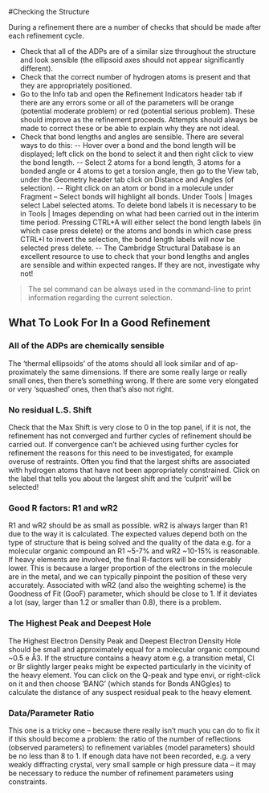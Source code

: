 #Checking the Structure

During a refinement there are a number of checks that should be made after each refinement cycle. 
-	Check that all of the ADPs are of a similar size throughout the structure and look sensible (the ellipsoid axes should not appear significantly different).
-	Check that the correct number of hydrogen atoms is present and that they are appropriately positioned.
-	Go to the Info tab and open the Refinement Indicators header tab if there are any errors some or all of the parameters will be orange (potential moderate problem) or red (potential serious problem). These should improve as the refinement proceeds. Attempts should always be made to correct these or be able to explain why they are not ideal.
-	Check that bond lengths and angles are sensible. There are several ways to do this: 
--	Hover over a bond and the bond length will be displayed; left click on the bond to select it and then right click to view the bond length. 
--	Select 2 atoms for a bond length, 3 atoms for a bonded angle or 4 atoms to get a torsion angle, then go to the View tab, under the Geometry header tab click on Distance and Angles (of selection).
--	Right click on an atom or bond in a molecule under Fragment – Select bonds will highlight all bonds. Under Tools | Images select Label selected atoms. To delete bond labels it is necessary to be in Tools | Images depending on what had been carried out in the interim time period. Pressing CTRL+A will either select the bond length labels (in which case press delete) or the atoms and bonds in which case press CTRL+I to invert the selection, the bond length labels will now be selected press delete.
--	The Cambridge Structural Database is an excellent resource to use to check that your bond lengths and angles are sensible and within expected ranges. If they are not, investigate why not!

>The sel command can be always used in the command-line to print information regarding the current selection.

## What To Look For In a Good Refinement
### All of the ADPs are chemically sensible

The ‘thermal ellipsoids’ of the atoms should all look similar and of ap-proximately the same dimensions. If there are some really large or really small ones, then there’s something wrong. If there are some very elongated or very ‘squashed’ ones, then that’s also not right.
### No residual L.S. Shift
Check that the Max Shift is very close to 0 in the top panel, if it is not, the refinement has not converged and further cycles of refinement should be carried out. If convergence can’t be achieved using further cycles for refinement the reasons for this need to be investigated, for example overuse of restraints. Often you find that the largest shifts are associated with hydrogen atoms that have not been appropriately constrained. Click on the label that tells you about the largest shift and the ‘culprit’ will be selected!
### Good R factors: R1 and wR2
R1 and wR2 should be as small as possible. wR2 is always larger than R1 due to the way it is calculated. The expected values depend both on the type of structure that is being solved and the quality of the data e.g. for a molecular organic compound an R1 ~5-7% and wR2 ~10-15% is reasonable. If heavy elements are involved, the final R-factors will be considerably lower. This is because a larger proportion of the electrons in the molecule are in the metal, and we can typically pinpoint the position of these very accurately. Associated with wR2 (and also the weighting scheme) is the Goodness of Fit (GooF) parameter, which should be close to 1. If it deviates a lot (say, larger than 1.2 or smaller than 0.8), there is a problem.
### The Highest Peak and Deepest Hole
The Highest Electron Density Peak and Deepest Electron Density Hole should be small and approximately equal for a molecular organic compound ~0.5 e Å3. If the structure contains a heavy atom e.g. a transition metal, Cl or Br slightly larger peaks might be expected particularly in the vicinity of the heavy element. You can click on the Q-peak and type envi, or right-click on it and then choose ‘BANG’ (which stands for Bonds ANGgles) to calculate the distance of any suspect residual peak to the heavy element.
### Data/Parameter Ratio
This one is a tricky one – because there really isn’t much you can do to fix it if this should become a problem: the ratio of the number of reflections (observed parameters) to refinement variables (model parameters) should be no less than 8 to 1. If enough data have not been recorded, e.g. a very weakly diffracting crystal, very small sample or high pressure data – it may be necessary to reduce the number of refinement parameters using constraints.
